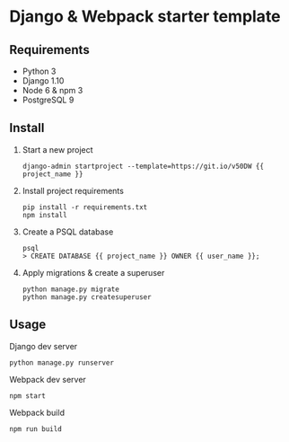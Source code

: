 # Django & Webpack starter template

## Requirements

- Python 3
- Django 1.10
- Node 6 & npm 3
- PostgreSQL 9

## Install

1. Start a new project
    ```
    django-admin startproject --template=https://git.io/v50DW {{ project_name }}
    ```

2. Install project requirements
    ```
    pip install -r requirements.txt
    npm install
    ```

3. Create a PSQL database
    ```
    psql
    > CREATE DATABASE {{ project_name }} OWNER {{ user_name }};
    ```

4. Apply migrations & create a superuser
    ```
    python manage.py migrate
    python manage.py createsuperuser
    ```

## Usage

Django dev server

```
python manage.py runserver
```

Webpack dev server

```
npm start
```

Webpack build

```
npm run build
```

